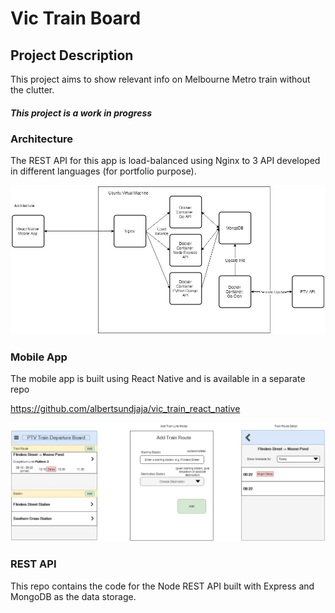 # Vic Train Board

## Project Description

This project aims to show relevant info on Melbourne Metro train without the clutter.

##### This project is a work in progress

### Architecture

The REST API for this app is load-balanced using Nginx to 3 API developed in different languages (for portfolio purpose).

![architecture](assets/architecture.jpg)


### Mobile App

The mobile app is built using React Native and is available in a separate repo

https://github.com/albertsundjaja/vic_train_react_native

![mobile_app_wireframe](assets/mobile_app_wireframe.jpg)

### REST API

This repo contains the code for the Node REST API built with Express and MongoDB as the data storage.
